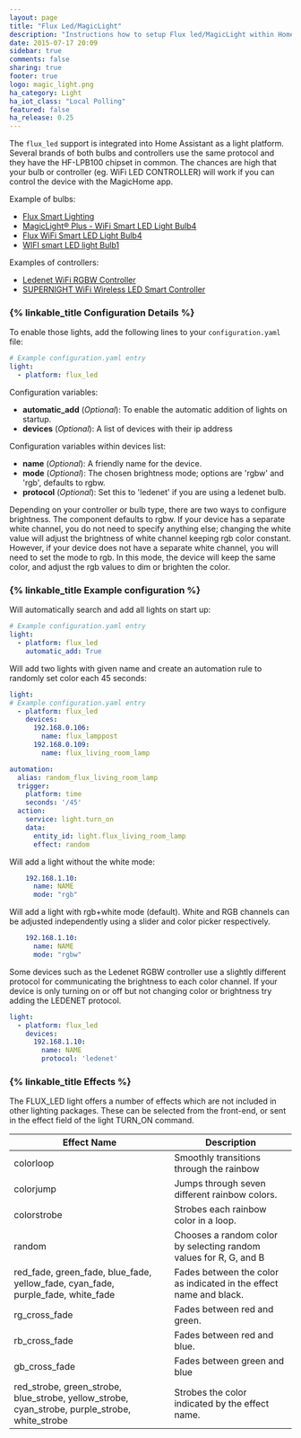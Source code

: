 ```yaml
---
layout: page
title: "Flux Led/MagicLight"
description: "Instructions how to setup Flux led/MagicLight within Home Assistant."
date: 2015-07-17 20:09
sidebar: true
comments: false
sharing: true
footer: true
logo: magic_light.png
ha_category: Light
ha_iot_class: "Local Polling"
featured: false
ha_release: 0.25
---
```


The `flux_led` support is integrated into Home Assistant as a light platform. Several brands of both bulbs and controllers use the same protocol and they have the HF-LPB100 chipset in common. The chances are high that your bulb or controller (eg. WiFi LED CONTROLLER) will work if you can control the device with the MagicHome app.

Example of bulbs:

- [Flux Smart Lighting](http://www.fluxsmartlighting.com/)
- [MagicLight® Plus - WiFi Smart LED Light Bulb4](https://www.amazon.com/gp/product/B00NOC93NG)
- [Flux WiFi Smart LED Light Bulb4](http://smile.amazon.com/Flux-WiFi-Smart-Light-Bulb/dp/B01A6GHHTE)
- [WIFI smart LED light Bulb1](http://smile.amazon.com/gp/product/B01CS1EZYK)

Examples of controllers:

- [Ledenet WiFi RGBW Controller](https://www.amazon.com/gp/product/B01DY56N8U)
- [SUPERNIGHT WiFi Wireless LED Smart Controller](https://www.amazon.com/dp/B01JZ2SI6Q)


### {% linkable_title Configuration Details %}


To enable those lights, add the following lines to your `configuration.yaml` file:

```yaml
# Example configuration.yaml entry
light:
  - platform: flux_led
```

Configuration variables:

- **automatic_add** (*Optional*): To enable the automatic addition of lights on startup.
- **devices** (*Optional*): A list of devices with their ip address

Configuration variables within devices list:

- **name**  (*Optional*): A friendly name for the device.
- **mode**  (*Optional*): The chosen brightness mode; options are 'rgbw' and 'rgb', defaults to rgbw.
- **protocol**  (*Optional*): Set this to 'ledenet' if you are using a ledenet bulb.


<p class='note'>
Depending on your controller or bulb type, there are two ways to configure brightness. 
The component defaults to rgbw. If your device has a separate white channel, you do not need to specify anything else; changing the white value will adjust the brightness of white channel keeping rgb color constant. However, if your device does not have a separate white channel, you will need to set the mode to rgb. In this mode, the device will keep the same color, and adjust the rgb values to dim or brighten the color.
</p>


### {% linkable_title Example configuration %}

Will automatically search and add all lights on start up:

```yaml
# Example configuration.yaml entry
light:
  - platform: flux_led
    automatic_add: True
```

Will add two lights with given name and create an automation rule to randomly set color each 45 seconds:

```yaml
light:
# Example configuration.yaml entry
  - platform: flux_led
    devices:
      192.168.0.106:
        name: flux_lamppost
      192.168.0.109:
        name: flux_living_room_lamp

automation:
  alias: random_flux_living_room_lamp
  trigger:
    platform: time
    seconds: '/45'
  action:
    service: light.turn_on
    data:
      entity_id: light.flux_living_room_lamp
      effect: random
```

Will add a light without the white mode:

```yaml
    192.168.1.10:
      name: NAME
      mode: "rgb"
```

Will add a light with rgb+white mode (default). White and RGB channels can be adjusted independently using a slider and color picker respectively.

```yaml
    192.168.1.10:
      name: NAME
      mode: "rgbw"
```

Some devices such as the Ledenet RGBW controller use a slightly different protocol for communicating the brightness to each color channel. If your device is only turning on or off but not changing color or brightness try adding the LEDENET protocol.

```yaml
light:
  - platform: flux_led
    devices:
      192.168.1.10:
        name: NAME
        protocol: 'ledenet'
```

### {% linkable_title Effects %}

The FLUX_LED light offers a number of effects which are not included in other lighting packages. These can be selected from the front-end, or sent in the effect field of the light TURN_ON command.

| Effect Name                                                                                    | Description                                                        |
|------------------------------------------------------------------------------------------------|--------------------------------------------------------------------|
| colorloop                                                                                      | Smoothly transitions through the rainbow                           |
| colorjump                                                                                      | Jumps through seven different rainbow colors.                      |
| colorstrobe                                                                                    | Strobes each rainbow color in a loop.                              |
| random                                                                                         | Chooses a random color by selecting random values for R, G, and B  |
| red_fade, green_fade, blue_fade, yellow_fade, cyan_fade, purple_fade, white_fade               | Fades between the color as indicated in the effect name and black. |
| rg_cross_fade                                                                                  | Fades between red and green.                                       |
| rb_cross_fade                                                                                  | Fades between red and blue.                                        |
| gb_cross_fade                                                                                  | Fades between green and blue                                       |
| red_strobe, green_strobe, blue_strobe, yellow_strobe, cyan_strobe, purple_strobe, white_strobe | Strobes the color indicated by the effect name.                    |
